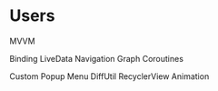 # Users

MVVM

Binding
LiveData
Navigation Graph
Coroutines

Custom Popup Menu
DiffUtil
RecyclerView
Animation
